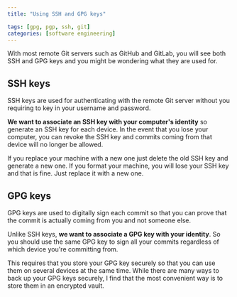 ```yaml
---
title: "Using SSH and GPG keys"

tags: [gpg, pgp, ssh, git]
categories: [software engineering]
---
```


With most remote Git servers such as GitHub and GitLab, you will see both SSH and GPG keys and you might be wondering what they are used for.

## SSH keys

SSH keys are used for authenticating with the remote Git server without you requiring to key in your username and password.

**We want to associate an SSH key with your computer's identity** so generate an SSH key for each device. In the event that you lose your computer, you can revoke the SSH key and commits coming from that device will no longer be allowed.

If you replace your machine with a new one just delete the old SSH key and generate a new one. If you format your machine, you will lose your SSH key and that is fine. Just replace it with a new one.

## GPG keys

GPG keys are used to digitally sign each commit so that you can prove that the commit is actually coming from you and not someone else.

Unlike SSH keys, **we want to associate a GPG key with your identity**. So you should use the same GPG key to sign all your commits regardless of which device you're committing from.

This requires that you store your GPG key securely so that you can use them on several devices at the same time. While there are many ways to back up your GPG keys securely, I find that the most convenient way is to store them in an encrypted vault.
